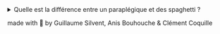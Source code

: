 <details><summary>Quelle est la différence entre un paraplégique et des spaghetti ?</summary><p>:shipit:#### `Les spaghetti bougent quand on les suce</p></details>

made with :purple_heart: by Guillaume Silvent, Anis Bouhouche & Clément Coquille